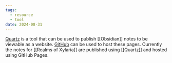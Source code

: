 ```yaml
---
tags:
  - resource
  - tool
date: 2024-08-31
---
```

[Quartz](https://quartz.jzhao.xyz/) is a tool that can be used to publish [[Obsidian]] notes to be viewable as a website. [GitHub](https://www.github.com) can be used to host these pages. Currently the notes for [[Realms of Xylaria]] are published using [[Quartz]] and hosted using GitHub Pages.
